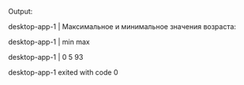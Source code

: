 Output: 

desktop-app-1  | Максимальное и минимальное значения возраста:

desktop-app-1  |    min  max

desktop-app-1  | 0    5   93

desktop-app-1 exited with code 0

